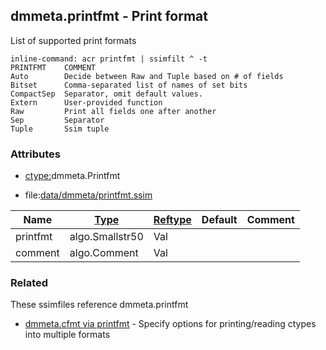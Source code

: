 ## dmmeta.printfmt - Print format
<a href="#dmmeta-printfmt"></a>
List of supported print formats

```
inline-command: acr printfmt | ssimfilt ^ -t
PRINTFMT    COMMENT
Auto        Decide between Raw and Tuple based on # of fields
Bitset      Comma-separated list of names of set bits
CompactSep  Separator, omit default values.
Extern      User-provided function
Raw         Print all fields one after another
Sep         Separator
Tuple       Ssim tuple

```

### Attributes
<a href="#attributes"></a>
* [ctype:](/txt/ssimdb/dmmeta/ctype.md)dmmeta.Printfmt

* file:[data/dmmeta/printfmt.ssim](/data/dmmeta/printfmt.ssim)

|Name|[Type](/txt/ssimdb/dmmeta/ctype.md)|[Reftype](/txt/ssimdb/dmmeta/reftype.md)|Default|Comment|
|---|---|---|---|---|
|printfmt|algo.Smallstr50|Val|
|comment|algo.Comment|Val|

### Related
<a href="#related"></a>
These ssimfiles reference dmmeta.printfmt

* [dmmeta.cfmt via printfmt](/txt/ssimdb/dmmeta/cfmt.md) - Specify options for printing/reading ctypes into multiple formats

